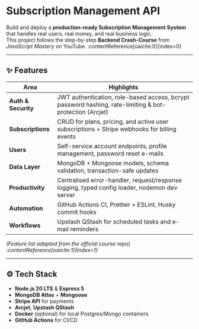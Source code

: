 # Subscription Management API

Build and deploy a **production-ready Subscription Management System** that handles real users, real money, and real business logic.  
This project follows the step-by-step **Backend Crash-Course** from *JavaScript Mastery* on YouTube. :contentReference[oaicite:0]{index=0}

---

## ✨ Features

| Area | Highlights |
|------|------------|
| **Auth & Security** | JWT authentication, role-based access, bcrypt password hashing, rate-limiting & bot-protection (Arcjet) |
| **Subscriptions** | CRUD for plans, pricing, and active user subscriptions + Stripe webhooks for billing events |
| **Users** | Self-service account endpoints, profile management, password reset e-mails |
| **Data Layer** | MongoDB + Mongoose models, schema validation, transaction-safe updates |
| **Productivity** | Centralised error-handler, request/response logging, typed config loader, nodemon dev server |
| **Automation** | GitHub Actions CI, Prettier + ESLint, Husky commit hooks |
| **Workflows** | Upstash QStash for scheduled tasks and e-mail reminders |

*(Feature list adapted from the official course repo) :contentReference[oaicite:1]{index=1}*

---

## ⚙️ Tech Stack

- **Node.js 20 LTS** & **Express 5**
- **MongoDB Atlas** + **Mongoose**
- **Stripe API** for payments
- **Arcjet**, **Upstash QStash**
- **Docker** (optional) for local Postgres/Mongo containers
- **GitHub Actions** for CI/CD

